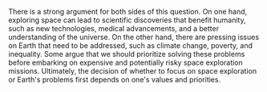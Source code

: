 There is a strong argument for both sides of this question. On one hand, exploring space can lead to scientific discoveries that benefit humanity, such as new technologies, medical advancements, and a better understanding of the universe. On the other hand, there are pressing issues on Earth that need to be addressed, such as climate change, poverty, and inequality. Some argue that we should prioritize solving these problems before embarking on expensive and potentially risky space exploration missions. Ultimately, the decision of whether to focus on space exploration or Earth's problems first depends on one's values and priorities.